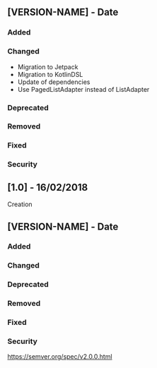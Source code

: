 ## [VERSION-NAME] - Date
### Added

### Changed

- Migration to Jetpack
- Migration to KotlinDSL
- Update of dependencies
- Use PagedListAdapter instead of ListAdapter

### Deprecated

### Removed

### Fixed

### Security

## [1.0] - 16/02/2018 
Creation

## [VERSION-NAME] - Date 
### Added

### Changed

### Deprecated

### Removed

### Fixed

### Security

https://semver.org/spec/v2.0.0.html